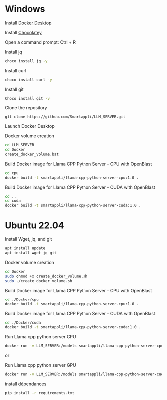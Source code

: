 # Windows

Install [Docker Desktop](https://www.docker.com/get-started/)

Install [Chocolatey](https://chocolatey.org/install)

Open a command prompt: Ctrl + R

Install jq
```bash
choco install jq -y
```

Install curl
```bash
choco install curl -y
```

Install gît
```bash
Choco install git -y
```

Clone the repository
```bash
gît clone https://github.com/Smartappli/LLM_SERVER.git
```

Launch Docker Desktop

Docker volume creation
```bash
cd LLM_SERVER
cd Docker
create_docker_volume.bat
```

Build Docker image for Llama CPP Python Server - CPU with OpenBlast
```bash
cd cpu
docker build -t smartappli/llama-cpp-python-server-cpu:1.0 .
```

Build Docker image for Llama CPP Python Server - CUDA with OpenBlast
```bash
cd ..
cd cuda
docker build -t smartappli/llama-cpp-python-server-cuda:1.0 .
```


# Ubuntu 22.04

Install Wget, jq, and git
```bash
apt install update
apt install wget jq git 
```


Docker volume creation
```bash
cd Docker
sudo chmod +x create_docker_volume.sh
sudo ./create_docker_volume.sh
```

Build Docker image for Llama CPP Python Server - CPU with OpenBlast
```bash
cd ./Docker/cpu
docker build -t smartappli/llama-cpp-python-server-cpu:1.0 .
```

Build Docker image for Llama CPP Python Server - CUDA with OpenBlast
```bash
cd ./Docker/cuda
docker build -t smartappli/llama-cpp-python-server-cuda:1.0 .
```

Run Llama cpp python server CPU
```bash
docker run -v LLM_SERVER:/models smartappli/llama-cpp-python-server-cpu
```

or

Run Llama cpp python server GPU
```bash
docker run -v LLM_SERVER:/models smartappli/llama-cpp-python-server-cuda
```

install dépendances
```bash
pip install -r requirements.txt
```

